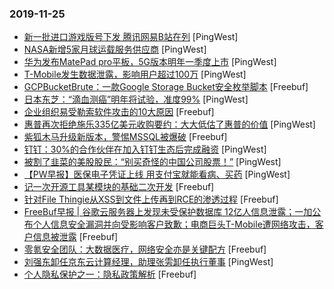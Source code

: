 ### 2019-11-25

* [新一批进口游戏版号下发 腾讯网易B站在列](https://www.pingwest.com/w/198301) [PingWest]
* [NASA新增5家月球运载服务供应商](https://www.pingwest.com/w/198284) [PingWest]
* [华为发布MatePad pro平板，5G版本明年一季度上市](https://www.pingwest.com/w/198271) [PingWest]
* [T-Mobile发生数据泄露，影响用户超过100万](https://www.pingwest.com/w/198274) [PingWest]
* [GCPBucketBrute：一款Google Storage Bucket安全枚举脚本](https://www.freebuf.com/articles/network/219712.html) [Freebuf]
* [日本东芝：“滴血测癌”明年将试验，准度99%](https://www.pingwest.com/w/198268) [PingWest]
* [企业组织易受勒索软件攻击的10大原因](https://www.freebuf.com/articles/network/217677.html) [Freebuf]
* [惠普再次拒绝施乐335亿美元收购要约：大大低估了惠普的价值](https://www.pingwest.com/w/198257) [PingWest]
* [紫狐木马升级新版本，警惕MSSQL被爆破](https://www.freebuf.com/articles/system/218817.html) [Freebuf]
* [钉钉：30%的合作伙伴在加入钉钉生态后完成融资](https://www.pingwest.com/w/198254) [PingWest]
* [被割了韭菜的美股股民：“别买奇怪的中国公司股票！”](https://www.pingwest.com/a/198251) [PingWest]
* [【PW早报】医保电子凭证上线 用支付宝就能看病、买药](https://www.pingwest.com/w/198231) [PingWest]
* [记一次开源工具某模块的基础二次开发](https://www.freebuf.com/articles/es/219920.html) [Freebuf]
* [针对File Thingie从XSS到文件上传再到RCE的渗透过程](https://www.freebuf.com/vuls/219462.html) [Freebuf]
* [FreeBuf早报 | 谷歌云服务器上发现未受保护数据库 12亿人信息泄露；一加公布个人信息安全漏洞并向受影响客户致歉；电商巨头T-Mobile遭网络攻击，客户信息被泄露](https://www.freebuf.com/news/221003.html) [Freebuf]
* [零氪安全团队：大数据医疗，网络安全亦是关键配方](https://www.freebuf.com/articles/people/216499.html) [Freebuf]
* [刘强东卸任京东云计算经理，助理张雱卸任执行董事](https://www.pingwest.com/w/198249) [PingWest]
* [个人隐私保护之一：隐私政策解析](https://www.freebuf.com/articles/database/219564.html) [Freebuf]
